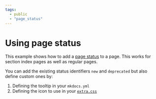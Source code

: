 ```yaml
---
tags: 
  - public
  - "page_status"
---
```

# Using page status

This example shows how to add a [page status] to a page. This works for section
index pages as well as regular pages.

You can add the existing status identifiers `new` and `deprecated` but also
define custom ones by:

1. Defining the tooltip in your `mkdocs.yml`
2. Defining the icon to use in your [`extra.css`][extra.css]

  [page status]: https://squidfunk.github.io/mkdocs-material/reference/#setting-the-page-status
  [extra.css]: stylesheets/extra.css



